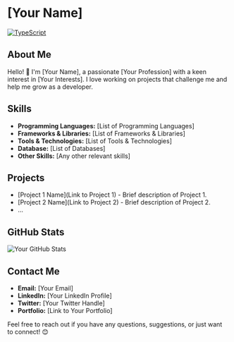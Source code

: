 # [Your Name]

[![TypeScript](https://img.shields.io/badge/TypeScript-007ACC?style=for-the-badge&logo=typescript&logoColor=white)](https://www.typescriptlang.org/)

## About Me

Hello! 👋 I'm [Your Name], a passionate [Your Profession] with a keen interest in [Your Interests]. I love working on projects that challenge me and help me grow as a developer.

## Skills

- **Programming Languages:** [List of Programming Languages]
- **Frameworks & Libraries:** [List of Frameworks & Libraries]
- **Tools & Technologies:** [List of Tools & Technologies]
- **Database:** [List of Databases]
- **Other Skills:** [Any other relevant skills]

## Projects

- [Project 1 Name](Link to Project 1) - Brief description of Project 1.
- [Project 2 Name](Link to Project 2) - Brief description of Project 2.
- ...

## GitHub Stats

![Your GitHub Stats](https://github-readme-stats.vercel.app/api?username=YourGitHubUsername&show_icons=true&theme=dark)

## Contact Me

- **Email:** [Your Email]
- **LinkedIn:** [Your LinkedIn Profile]
- **Twitter:** [Your Twitter Handle]
- **Portfolio:** [Link to Your Portfolio]

Feel free to reach out if you have any questions, suggestions, or just want to connect! 😊
